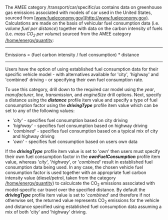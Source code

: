 The AMEE category /transport/car/specific/us contains data on greenhouse
gas emissions associated with models of car used in the United States,
sourced from [www.fueleconomy.gov](http://www.fueleconomy.gov).
Calculations are made on the basis of vehicular fuel consumption data
(i.e. *volume fuel per distance*) together with data on the carbon
intensity of fuels (i.e. *mass CO<sub>2</sub> per volume*) sourced from the
AMEE category [/home/energy/quantity](Energy_by_Quantity):

-----

Emissions = (fuel carbon intensity / fuel consumption) \* distance

-----

Users have the option of using established fuel consumption data for
their specific vehicle model - with alternatives available for 'city',
'highway' and 'combined' driving - or specifying their own fuel
consumption rate.

To use this category, drill down to the required car model using the
*year*, *manufacturer*, *line*, *transmission*, and *engineSize* drill
options. Next, specify a distance using the ***distance*** profile item
value and specify a type of fuel consumption factor using the
***drivingType*** profile item value which can be set to any of the
following values:

  - '*city*' - specifies fuel consumption based on city driving
  - '*highway*' - specifies fuel consumption based on highway driving
  - '*combined*' - specifies fuel consumption based on a typical mix of
    city and highway driving
  - '*own*' - specifies fuel consumption based on users own data

If the ***drivingType*** profile item value is set to '*own*' then users
must specify their own fuel consumption factor in the
***ownFuelConsumption*** profile item value, whereas '*city*',
'*highway*', or '*combined*' result in established fuel consumption data
being used. In any case, the chosen vehicle fuel consumption factor is
used together with an appropriate fuel carbon intensity value
(diesel/petrol, taken from the category
[/home/energy/quantity](Energy_by_Quantity)) to calculcate the CO<sub>2</sub>
emissions associated with model-specific car travel over the specified
distance. By default the ***drivingType*** profile item value is set to
'*combined*' and therefore if not otherwise set, the returned value
represents CO<sub>2</sub> emissions for the vehicle and distance specified
using established fuel consumption data assuming a mix of both 'city'
and 'highway' driving.
